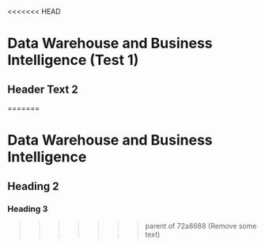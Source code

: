 <<<<<<< HEAD
# Data Warehouse and Business Intelligence (Test 1)

## Header Text 2
=======
# Data Warehouse and Business Intelligence

## Heading 2

### Heading 3
>>>>>>> parent of 72a8688 (Remove some text)
